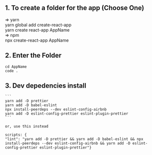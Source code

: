 ## 1. To create a folder for the app (Choose One)

=> yarn  
 yarn global add create-react-app  
 yarn create react-app AppName  
 => npm  
 npx create-react-app AppName

## 2. Enter the Folder

    cd AppName
    code .

## 3. Dev depedencies install

    ```
    yarn add -D prettier
    yarn add -D babel-eslint
    npx install-peerdeps --dev eslint-config-airbnb
    yarn add -D eslint-config-prettier eslint-plugin-prettier
    ```

    or, use this instead

    scripts: {
    "lint": "yarn add -D prettier && yarn add -D babel-eslint && npx install-peerdeps --dev eslint-config-airbnb && yarn add -D eslint-config-prettier eslint-plugin-prettier"}  
